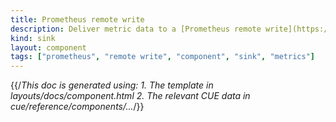 ```yaml
---
title: Prometheus remote write
description: Deliver metric data to a [Prometheus remote write](https://prometheus.io/docs/practices/remote_write) endpoint
kind: sink
layout: component
tags: ["prometheus", "remote write", "component", "sink", "metrics"]
---
```


{{/*This doc is generated using:
     1. The template in layouts/docs/component.html
2. The relevant CUE data in cue/reference/components/...*/}}
